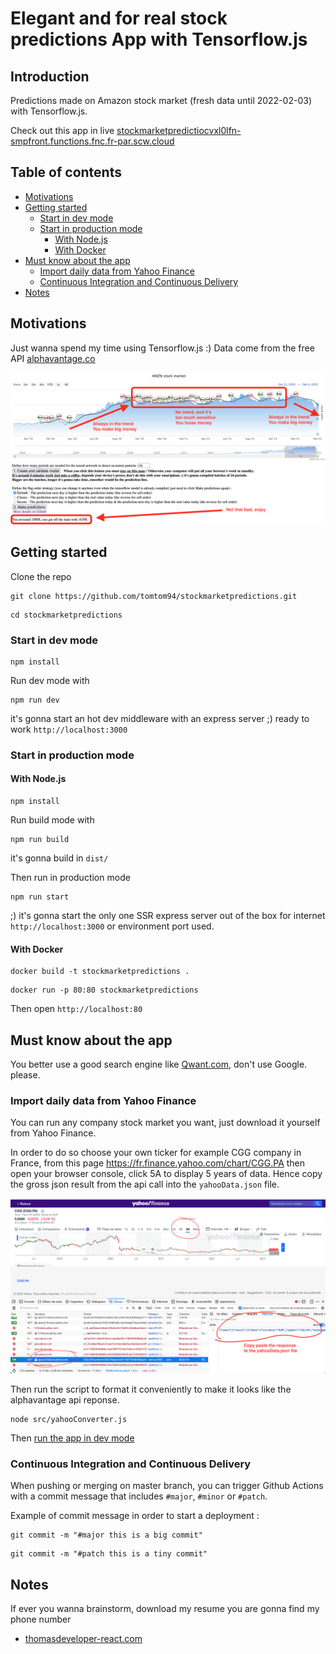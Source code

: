 # Elegant and for real stock predictions App with Tensorflow.js

## Introduction

Predictions made on Amazon stock market (fresh data until 2022-02-03) with Tensorflow.js.

Check out this app in live [stockmarketpredictiocvxl0lfn-smpfront.functions.fnc.fr-par.scw.cloud](https://stockmarketpredictiocvxl0lfn-smpfront.functions.fnc.fr-par.scw.cloud)

## Table of contents

- [Motivations](#motivations)
- [Getting started](#Getting-started)
  - [Start in dev mode](#Start-in-dev-mode)
  - [Start in production mode](#Start-in-production-mode)
    - [With Node.js](#With-Nodejs)
    - [With Docker](#With-Docker)
- [Must know about the app](#Must-know-about-the-app)
  - [Import daily data from Yahoo Finance](#Import-daily-data-from-Yahoo-Finance)
  - [Continuous Integration and Continuous Delivery](#Continuous-Integration-and-Continuous-Delivery)
- [Notes](#Notes)

## Motivations

Just wanna spend my time using Tensorflow.js :)
Data come from the free API [alphavantage.co](https://www.alphavantage.co/query?function=TIME_SERIES_DAILY_ADJUSTED&symbol=AMZN&outputsize=full&apikey=NOKEY)

![alt text](src/screenshot.png?raw=true "Result graph with the predictions line")

## Getting started

Clone the repo

```git
git clone https://github.com/tomtom94/stockmarketpredictions.git
```

```git
cd stockmarketpredictions
```

### Start in dev mode

```npm
npm install
```

Run dev mode with

```npm
npm run dev
```

it's gonna start an hot dev middleware with an express server ;) ready to work `http://localhost:3000`

### Start in production mode

#### With Node.js

```npm
npm install
```

Run build mode with

```npm
npm run build
```

it's gonna build in `dist/`

Then run in production mode

```npm
npm run start
```

;) it's gonna start the only one SSR express server out of the box for internet `http://localhost:3000` or environment port used.

#### With Docker

```docker
docker build -t stockmarketpredictions .
```

```docker
docker run -p 80:80 stockmarketpredictions
```

Then open `http://localhost:80`

## Must know about the app

You better use a good search engine like [Qwant.com](https://qwant.com), don't use Google. please.

### Import daily data from Yahoo Finance

You can run any company stock market you want, just download it yourself from Yahoo Finance.

In order to do so choose your own ticker for example CGG company in France, from this page https://fr.finance.yahoo.com/chart/CGG.PA then open your browser console, click 5A to display 5 years of data. Hence copy the gross json result from the api call into the `yahooData.json` file.

![alt text](src/yahooFinance.png?raw=true "Yahoo Finance")

Then run the script to format it conveniently to make it looks like the alphavantage api reponse.

```
node src/yahooConverter.js
```

Then [run the app in dev mode](#start-in-dev-mode)

### Continuous Integration and Continuous Delivery

When pushing or merging on master branch, you can trigger Github Actions with a commit message that includes `#major`, `#minor` or `#patch`.

Example of commit message in order to start a deployment :

```git
git commit -m "#major this is a big commit"
```

```git
git commit -m "#patch this is a tiny commit"
```

## Notes

If ever you wanna brainstorm, download my resume you are gonna find my phone number

- [thomasdeveloper-react.com](https://www.thomasdeveloper-react.com)
